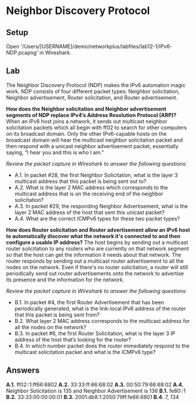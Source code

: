 # Neighbor Discovery Protocol

## Setup
Open '/Users/[USERNAME]/demo/networkplus/labfiles/lab12-1/IPv6-NDP.pcapng' in Wireshark.

## Lab 
The Neighbor Discovery Protocol (NDP) makes the IPv6 automation magic work. NDP consists of four different packet types: Neighbor solicitation, Neighbor advertisement, Router solicitation, and Router advertisement.

**How does the Neighbor solicitation and Neighbor advertisement segments of NDP replace IPv4’s Address Resolution Protocol (ARP)?**
When an IPv6 host joins a network, it sends out multicast neighbor solicitation packets which all begin with ff02 to search for other computers on its broadcast domain. Only the other IPv6-capable hosts on the broadcast domain will hear the multicast neighbor solicitation packet and then respond with a unicast neighbor advertisement packet, essentially saying, “I hear you and this is who I am.” 

*Review the packet capture in Wireshark to answer the following questions:*

- A.1. In packet #28, the first Neighbor Solicitation, what is the layer 3 multicast address that this packet is being sent out to? 
- A.2. What is the layer 2 MAC address which corresponds to the multicast address that is on the receiving end of the neighbor solicitation?
- A.3. In packet #29, the responding Neighbor Advertisement, what is the layer 2 MAC address of the host that sent this unicast packet? 
- A.4. What are the correct ICMPv6 types for these two packet types?

**How does Router solicitation and Router advertisement allow an IPv6 host to automatically discover what the network it's connected to and then configure a usable IP address?**
The host begins by sending out a multicast router solicitation to any routers who are currently on that network segment so that the host can get the information it needs about that network. The router responds by sending out a multicast router advertisement to all the nodes on the network. Even if there's no router solicitation, a router will still periodically send out router advertisements onto the network to advertise its presence and the information for the network.

*Review the packet capture in Wireshark to answer the following questions:*

- B.1. In packet #4, the first Router Advertisement that has been periodically generated, what is the link-local IPv6 address of the router that this packet is being sent from?
- B.2.  What layer 2 MAC address corresponds to the multicast address for all the nodes on the network?
- B.3. In packet #6, the first Router Solicitation, what is the layer 3 IP address of the host that’s looking for the router? 
- B.4. In which number packet does the router immediately respond to the multicast solicitation packet and what is the ICMPv6 type? 

## Answers
**A.1.** ff02::1:ff66:6802 
**A.2.** 33:33:ff:66:68:02
**A.3.** 00:50:79:66:68:02
**A.4.** Neighbor Solicitation is 135 and Neighbor Advertisement is 136
**B.1.** fe80::1
**B.2.** 33:33:00:00:00:01
**B.3.** 2001:db8:1:2050:79ff:fe66:6801
**B.4.** 7, 134
